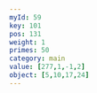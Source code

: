 ```yaml
---
myId: 59
key: 101
pos: 131
weight: 1
primes: 50
category: main
value: [277,1,-1,2]
object: [5,10,17,24]
---
```

